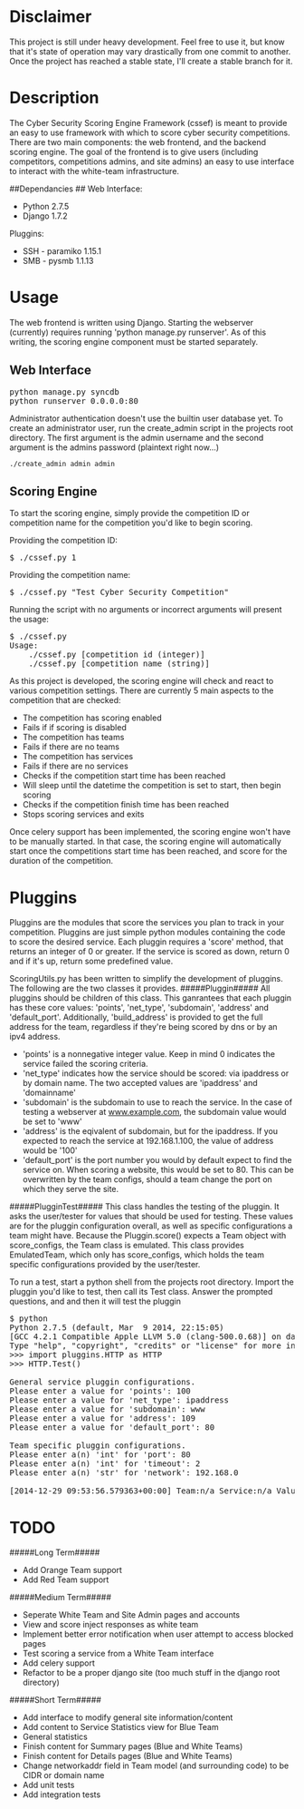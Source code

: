 # Disclaimer #
This project is still under heavy development. Feel free to use it, but know that it's state of operation may vary drastically from one commit to another. Once the project has reached a stable state, I'll create a stable branch for it.

# Description #
The Cyber Security Scoring Engine Framework (cssef) is meant to provide an easy to use framework with which to score cyber security competitions. There are two main components: the web frontend, and the backend scoring engine. The goal of the frontend is to give users (including competitors, competitions admins, and site admins) an easy to use interface to interact with the white-team infrastructure.

##Dependancies ##
Web Interface:
* Python 2.7.5
* Django 1.7.2

Pluggins:
* SSH - paramiko 1.15.1
* SMB - pysmb 1.1.13

# Usage #
The web frontend is written using Django. Starting the webserver (currently) requires running 'python manage.py runserver'. As of this writing, the scoring engine component must be started separately.

## Web Interface ##
<pre></code>python manage.py syncdb
python runserver 0.0.0.0:80</code></pre>

Administrator authentication doesn't use the builtin user database yet. To create an administrator user, run the create_admin script in the projects root directory. The first argument is the admin username and the second argument is the admins password (plaintext right now...)
<pre><code>./create_admin admin admin</code></pre>

## Scoring Engine ##
To start the scoring engine, simply provide the competition ID or competition name for the competition you'd like to begin scoring.

Providing the competition ID:
<pre>$ ./cssef.py 1</pre>

Providing the competition name:
<pre>$ ./cssef.py "Test Cyber Security Competition"</pre>

Running the script with no arguments or incorrect arguments will present the usage:
<pre>$ ./cssef.py 
Usage:
	./cssef.py [competition id (integer)]
	./cssef.py [competition name (string)]
</pre>

As this project is developed, the scoring engine will check and react to various competition settings. There are currently 5 main aspects to the competition that are checked:
 * The competition has scoring enabled
  * Fails if if scoring is disabled
 * The competition has teams
  * Fails if there are no teams
 * The competition has services
  * Fails if there are no services
 * Checks if the competition start time has been reached
  * Will sleep until the datetime the competition is set to start, then begin scoring
 * Checks if the competition finish time has been reached
  * Stops scoring services and exits

Once celery support has been implemented, the scoring engine won't have to be manually started. In that case, the scoring engine will automatically start once the competitions start time has been reached, and score for the duration of the competition.

# Pluggins #
Pluggins are the modules that score the services you plan to track in your competition. Pluggins are just simple python modules containing the code to score the desired service. Each pluggin requires a 'score' method, that returns an integer of 0 or greater. If the service is scored as down, return 0 and if it's up, return some predefined value.

ScoringUtils.py has been written to simplify the development of pluggins. The following are the two classes it provides.
#####Pluggin#####
All pluggins should be children of this class. This ganrantees that each pluggin has these core values: 'points', 'net_type', 'subdomain', 'address' and 'default_port'. Additionally, 'build_address' is provided to get the full address for the team, regardless if they're being scored by dns or by an ipv4 address.
* 'points' is a nonnegative integer value. Keep in mind 0 indicates the service failed the scoring criteria.
* 'net_type' indicates how the service should be scored: via ipaddress or by domain name. The two accepted values are 'ipaddress' and 'domainname'
* 'subdomain' is the subdomain to use to reach the service. In the case of testing a webserver at www.example.com, the subdomain value would be set to 'www'
* 'address' is the eqivalent of subdomain, but for the ipaddress. If you expected to reach the service at 192.168.1.100, the value of address would be '100'
* 'default_port' is the port number you would by default expect to find the service on. When scoring a website, this would be set to 80. This can be overwritten by the team configs, should a team change the port on which they serve the site.

#####PlugginTest#####
This class handles the testing of the pluggin. It asks the user/tester for values that should be used for testing. These values are for the pluggin configuration overall, as well as specific configurations a team might have. Because the Pluggin.score() expects a Team object with score_configs, the Team class is emulated. This class provides EmulatedTeam, which only has score_configs, which holds the team specific configurations provided by the user/tester.

To run a test, start a python shell from the projects root directory. Import the pluggin you'd like to test, then call its Test class. Answer the prompted questions, and and then it will test the pluggin

<pre></code>$ python
Python 2.7.5 (default, Mar  9 2014, 22:15:05) 
[GCC 4.2.1 Compatible Apple LLVM 5.0 (clang-500.0.68)] on darwin
Type "help", "copyright", "credits" or "license" for more information.
>>> import pluggins.HTTP as HTTP
>>> HTTP.Test()

General service pluggin configurations.
Please enter a value for 'points': 100
Please enter a value for 'net_type': ipaddress
Please enter a value for 'subdomain': www
Please enter a value for 'address': 109
Please enter a value for 'default_port': 80

Team specific pluggin configurations.
Please enter a(n) 'int' for 'port': 80
Please enter a(n) 'int' for 'timeout': 2
Please enter a(n) 'str' for 'network': 192.168.0

[2014-12-29 09:53:56.579363+00:00] Team:n/a Service:n/a Value:100 Messages:
</code></pre>

# TODO #
#####Long Term#####
* Add Orange Team support
* Add Red Team support

#####Medium Term#####
* Seperate White Team and Site Admin pages and accounts
* View and score inject responses as white team
* Implement better error notification when user attempt to access blocked pages
* Test scoring a service from a White Team interface
* Add celery support
* Refactor to be a proper django site (too much stuff in the django root directory)

#####Short Term#####
* Add interface to modify general site information/content
* Add content to Service Statistics view for Blue Team
 * General statistics
* Finish content for Summary pages (Blue and White Teams)
* Finish content for Details pages (Blue and White Teams)
* Change networkaddr field in Team model (and surrounding code) to be CIDR or domain name
* Add unit tests
* Add integration tests
